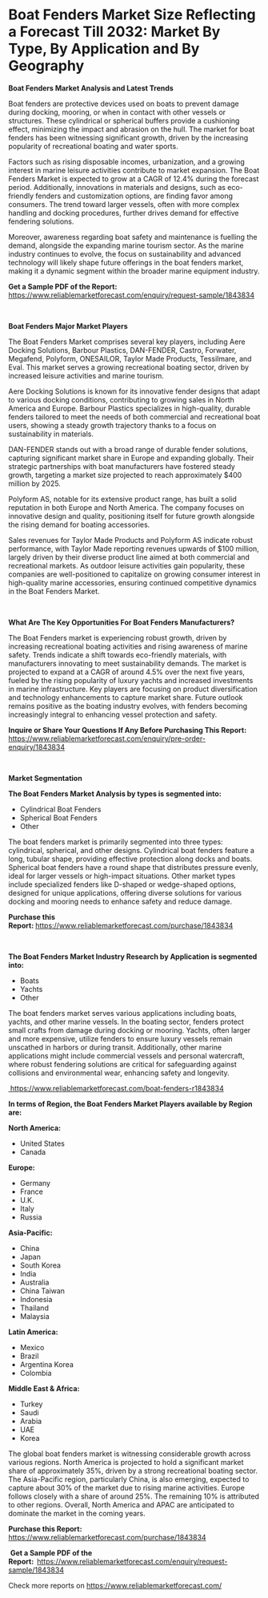 <p><h1>Boat Fenders Market Size Reflecting a Forecast Till 2032: Market By Type, By Application and By Geography</h1></p><p><strong>Boat Fenders Market Analysis and Latest Trends</strong></p>
<p><p>Boat fenders are protective devices used on boats to prevent damage during docking, mooring, or when in contact with other vessels or structures. These cylindrical or spherical buffers provide a cushioning effect, minimizing the impact and abrasion on the hull. The market for boat fenders has been witnessing significant growth, driven by the increasing popularity of recreational boating and water sports.</p><p>Factors such as rising disposable incomes, urbanization, and a growing interest in marine leisure activities contribute to market expansion. The Boat Fenders Market is expected to grow at a CAGR of 12.4% during the forecast period. Additionally, innovations in materials and designs, such as eco-friendly fenders and customization options, are finding favor among consumers. The trend toward larger vessels, often with more complex handling and docking procedures, further drives demand for effective fendering solutions. </p><p>Moreover, awareness regarding boat safety and maintenance is fuelling the demand, alongside the expanding marine tourism sector. As the marine industry continues to evolve, the focus on sustainability and advanced technology will likely shape future offerings in the boat fenders market, making it a dynamic segment within the broader marine equipment industry.</p></p>
<p><strong>Get a Sample PDF of the Report:&nbsp;</strong> <a href="https://www.reliablemarketforecast.com/enquiry/request-sample/1843834?utm_campaign=2210&utm_medium=2&utm_source=Github&utm_content=ia&utm_term=18022025&utm_id=boat-fenders">https://www.reliablemarketforecast.com/enquiry/request-sample/1843834</a></p>
<p>&nbsp;</p>
<p><strong>Boat Fenders Major Market Players</strong></p>
<p><p>The Boat Fenders Market comprises several key players, including Aere Docking Solutions, Barbour Plastics, DAN-FENDER, Castro, Forwater, Megafend, Polyform, ONESAILOR, Taylor Made Products, Tessilmare, and Eval. This market serves a growing recreational boating sector, driven by increased leisure activities and marine tourism.</p><p>Aere Docking Solutions is known for its innovative fender designs that adapt to various docking conditions, contributing to growing sales in North America and Europe. Barbour Plastics specializes in high-quality, durable fenders tailored to meet the needs of both commercial and recreational boat users, showing a steady growth trajectory thanks to a focus on sustainability in materials.</p><p>DAN-FENDER stands out with a broad range of durable fender solutions, capturing significant market share in Europe and expanding globally. Their strategic partnerships with boat manufacturers have fostered steady growth, targeting a market size projected to reach approximately $400 million by 2025.</p><p>Polyform AS, notable for its extensive product range, has built a solid reputation in both Europe and North America. The company focuses on innovative design and quality, positioning itself for future growth alongside the rising demand for boating accessories.</p><p>Sales revenues for Taylor Made Products and Polyform AS indicate robust performance, with Taylor Made reporting revenues upwards of $100 million, largely driven by their diverse product line aimed at both commercial and recreational markets. As outdoor leisure activities gain popularity, these companies are well-positioned to capitalize on growing consumer interest in high-quality marine accessories, ensuring continued competitive dynamics in the Boat Fenders Market.</p></p>
<p>&nbsp;</p>
<p><strong>What Are The Key Opportunities For Boat Fenders Manufacturers?</strong></p>
<p><p>The Boat Fenders market is experiencing robust growth, driven by increasing recreational boating activities and rising awareness of marine safety. Trends indicate a shift towards eco-friendly materials, with manufacturers innovating to meet sustainability demands. The market is projected to expand at a CAGR of around 4.5% over the next five years, fueled by the rising popularity of luxury yachts and increased investments in marine infrastructure. Key players are focusing on product diversification and technology enhancements to capture market share. Future outlook remains positive as the boating industry evolves, with fenders becoming increasingly integral to enhancing vessel protection and safety.</p></p>
<p><strong>Inquire or Share Your Questions If Any Before Purchasing This Report:</strong> <a href="https://www.reliablemarketforecast.com/enquiry/pre-order-enquiry/1843834?utm_campaign=2210&utm_medium=2&utm_source=Github&utm_content=ia&utm_term=18022025&utm_id=boat-fenders">https://www.reliablemarketforecast.com/enquiry/pre-order-enquiry/1843834</a></p>
<p>&nbsp;</p>
<p><strong>Market Segmentation</strong></p>
<p><strong>The Boat Fenders Market Analysis by types is segmented into:</strong></p>
<p><ul><li>Cylindrical Boat Fenders</li><li>Spherical Boat Fenders</li><li>Other</li></ul></p>
<p><p>The boat fenders market is primarily segmented into three types: cylindrical, spherical, and other designs. Cylindrical boat fenders feature a long, tubular shape, providing effective protection along docks and boats. Spherical boat fenders have a round shape that distributes pressure evenly, ideal for larger vessels or high-impact situations. Other market types include specialized fenders like D-shaped or wedge-shaped options, designed for unique applications, offering diverse solutions for various docking and mooring needs to enhance safety and reduce damage.</p></p>
<p><strong>Purchase this Report:&nbsp;</strong><a href="https://www.reliablemarketforecast.com/purchase/1843834?utm_campaign=2210&utm_medium=2&utm_source=Github&utm_content=ia&utm_term=18022025&utm_id=boat-fenders">https://www.reliablemarketforecast.com/purchase/1843834</a></p>
<p>&nbsp;</p>
<p><strong>The Boat Fenders Market Industry Research by Application is segmented into:</strong></p>
<p><ul><li>Boats</li><li>Yachts</li><li>Other</li></ul></p>
<p><p>The boat fenders market serves various applications including boats, yachts, and other marine vessels. In the boating sector, fenders protect small crafts from damage during docking or mooring. Yachts, often larger and more expensive, utilize fenders to ensure luxury vessels remain unscathed in harbors or during transit. Additionally, other marine applications might include commercial vessels and personal watercraft, where robust fendering solutions are critical for safeguarding against collisions and environmental wear, enhancing safety and longevity.</p></p>
<p><a href="https://www.reliablemarketforecast.com/boat-fenders-r1843834?utm_campaign=2210&utm_medium=2&utm_source=Github&utm_content=ia&utm_term=18022025&utm_id=boat-fenders">&nbsp;https://www.reliablemarketforecast.com/boat-fenders-r1843834</a></p>
<p><strong>In terms of Region, the Boat Fenders Market Players available by Region are:</strong></p>
<p>
    <p> <strong> North America: </strong>
        <ul>
            <li>United States</li>
            <li>Canada</li>
        </ul>
        </p> 
    <p> <strong> Europe: </strong>
        <ul>
            <li>Germany</li>
            <li>France</li>
            <li>U.K.</li>
            <li>Italy</li>
            <li>Russia</li>
        </ul>
        </p> 
    <p> <strong> Asia-Pacific: </strong>
        <ul>
            <li>China</li>
            <li>Japan</li>
            <li>South Korea</li>
            <li>India</li>
            <li>Australia</li>
            <li>China Taiwan</li>
            <li>Indonesia</li>
            <li>Thailand</li>
            <li>Malaysia</li>
        </ul>
        </p> 
    <p> <strong> Latin America: </strong>
        <ul>
            <li>Mexico</li>
            <li>Brazil</li>
            <li>Argentina Korea</li>
            <li>Colombia</li>
        </ul>
        </p> 
    <p> <strong> Middle East & Africa: </strong>
        <ul>
            <li>Turkey</li>
            <li>Saudi</li>
            <li>Arabia</li>
            <li>UAE</li>
            <li>Korea</li>
        </ul>
    </p>
    </p>
<p><p>The global boat fenders market is witnessing considerable growth across various regions. North America is projected to hold a significant market share of approximately 35%, driven by a strong recreational boating sector. The Asia-Pacific region, particularly China, is also emerging, expected to capture about 30% of the market due to rising marine activities. Europe follows closely with a share of around 25%. The remaining 10% is attributed to other regions. Overall, North America and APAC are anticipated to dominate the market in the coming years.</p></p>
<p><strong>Purchase this Report: </strong><a href="https://www.reliablemarketforecast.com/purchase/1843834?utm_campaign=2210&utm_medium=2&utm_source=Github&utm_content=ia&utm_term=18022025&utm_id=boat-fenders">https://www.reliablemarketforecast.com/purchase/1843834</a></p>
<p>&nbsp;<strong>Get a Sample PDF of the Report:&nbsp;&nbsp;</strong><a href="https://www.reliablemarketforecast.com/enquiry/request-sample/1843834?utm_campaign=2210&utm_medium=2&utm_source=Github&utm_content=ia&utm_term=18022025&utm_id=boat-fenders">https://www.reliablemarketforecast.com/enquiry/request-sample/1843834</a></p>
<p><strong></strong></p>
<p>Check more reports on <a href="https://www.reliablemarketforecast.com/?utm_campaign=2210&utm_medium=2&utm_source=Github&utm_content=ia&utm_term=18022025&utm_id=boat-fenders">https://www.reliablemarketforecast.com/</a></p>